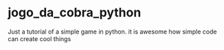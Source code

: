 # jogo_da_cobra_python
Just a tutorial of a simple game in python. it is awesome how simple code can create cool things
